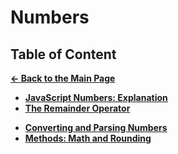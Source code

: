# Numbers

## Table of Content

[**&larr; Back to the Main Page**](./../README.md)

- [**JavaScript Numbers: Explanation**](./about-numbers.md)
- [**The Remainder Operator**](./remainder-operator.md)

<div></div>

- [**Converting and Parsing Numbers**](./parsing-numbers.md)
- [**Methods: Math and Rounding**](./math-rounding.md)

<div></div>

<div></div>

<br>
